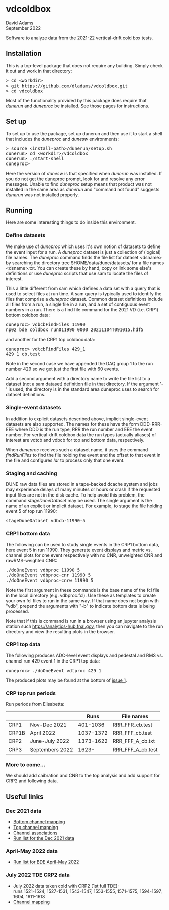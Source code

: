 # vdcoldbox

David Adams  
September 2022

Software to analyze data from the 2021-22 vertical-drift cold box tests.

## Installation

This is a top-level package that does not require any building. Simply check it out and work in that directory:
<pre>
> cd &lt;workdir>
> git https://github.com/dladams/vdcoldbox.git
> cd vdcoldbox
</pre>

Most of the functionality provided by this package does require that [*dunerun*](https://github.com/dladams/dunerun) and
[*duneproc*](https://github.com/dladams/dunerun) be installed. See those pages for instructions.

## Set up

To set up to use the package, set up dunerun and then use it to start a shell that includes the *duneproc* and *dunesw* environments:
<pre>
> source &lt;install-path>/dunerun/setup.sh
dunerun> cd &lt;workdir>/vdcoldbox
dunerun> ./start-shell
duneproc>
</pre>
Here the version of *dunesw* is that specified when *dunerun* was installed.
If you do not get the duneproc prompt, look for and resolve any error messages.
Unable to find *duneproc* setup means that product was not installed in the same area as *dunerun*
and "command not found" suggests *dunerun* was not installed properly.

## Running

Here are some interesting things to do inside this environment.

### Define datasets

We make use of *duneproc* which uses it's own notion of datasets to define the event input for a run.
A *duneproc* dataset is just a collection of (logical) file names.
The *duneproc* command finds the file list for dataset \<dsname> by searching the directory tree
$HOME/data/dune/datasets/ for a file names \<dsname>.txt.
You can create these by hand, copy or link some else's definitions or use *duneproc* scripts
that use sam to locate the files of interest.

This a little different from sam which defines a data set with a query that is used to select files at run time.
A sam query is typically used to identify the files that comprise a *duneproc* dataset.
Common dataset definitions include all files from a run, a single file in a run, and a set of contiguous event numbers in a run.
There is a find file command for the 2021 VD (i.e. CRP1) bottom coldbox data:
<pre>
duneproc> vdbcbFindFiles 11990
np02_bde_coldbox_run011990_0000_20211104T091015.hdf5
</pre>
and another for the CRP1 top coldbox data:
<pre>
duneproc> vdtcbFindFiles 429_1
429_1_cb.test
</pre>
Note in the second case we have appended the DAQ group 1 to the run number 429 so we get just the first file with 60 events.

Add a second argument with a directory name to write the file list to a dataset (not a sam dataset) definition file in that directory.
If the argument '-' is used, the directory is in the standard area duneproc uses to search for dataset definitions.

### Single-event datasets

In addition to explicit datasets described above, implicit single-event datasets are also supported.
The names for these have the form DDD-RRR-EEE where DDD is the run type, RRR the run number and EEE the event number.
For vertical-drift coldbox data the run types (actually aliases) of interest are vdtcb and vdbcb for top and bottom data, respectively.

When *duneproc* receives such a dataset name, it uses the command *findRunFiles* to find the file holding the event and
the offset to that event in the file and configures *lar* to process only that one event.

### Staging and caching

DUNE raw data files are stored in a tape-backed dcache system and jobs may experience delays of many minutes or hours or
crash if the requested input files are not in the disk cache.
To help avoid this problem, the command *stageDuneDataset* may be used.
The single argument is the name of an explicit or implicit dataset.
For example, to stage the file holding event 5 of top run 11990:
<pre>
stageDuneDataset vdbcb-11990-5
</pre>

### CRP1 bottom data

The following can be used to study single events in the CRP1 bottom data, here event 5 in run 11990.
They generate event displays and metric vs. channel plots for one event respectively with
no CNR, unweighted CNR and rawRMS-weighted CNR::
<pre>
./doOneEvent vdbproc 11990 5
./doOneEvent vdbproc-cnr 11990 5
./doOneEvent vdbproc-cnrw 11990 5
</pre>

Note the first argument in these commands is the base name of the fcl file in the local directory (e.g. vdbproc.fcl).
Use these as templates to create your own fcl files to run in the same way.
If that name does not begin with "vdb", prepend the arguments with "-b" to indicate bottom data is being processed.

Note that if this is command is run in a browser using an jupyter analysis station such https://analytics-hub.fnal.gov, then
you can navigate to the run directory and view the resulting plots in the browser.

### CRP1 top data

The following produces ADC-level event displays and pedestal and RMS vs. channel run 429 event 1 in the CRP1 top data:
<pre>
duneproc> ./doOneEvent vdtproc 429 1
</pre>
The produced plots may be found at the bottom of [issue 1](https://github.com/dladams/vdcoldbox/issues/1).

### CRP top run periods

Run periods from Elisabetta:

| | | Runs | File names |
|----|----|-----|----|
| CRP1 | Nov-Dec 2021 | 401-1036 | RRR_FFR_cb.test |
| CRP1B | April 2022 | 1037-1372 | RRR_FFF_cb.test |
| CRP2 | June-July 2022 | 1373-1622 | RRR_FFF_A_cb.txt |
| CRP3 | Septembers 2022 | 1623- | RRR_FFF_A_cb.test |

### More to come...
We should add caibration and CNR to the top analysis and add support for CRP2 and following data.

## Useful links

### Dec 2021 data
* [Bottom channel mapping](https://docs.dunescience.org/cgi-bin/sso/RetrieveFile?docid=23684)
* [Top channel mapping](https://indico.cern.ch/event/1073206/contributions/4513488/attachments/2303087/3917868/cbox_chmappin_v1p1.pdf)
* [Channel associations](https://cdcvs.fnal.gov/redmine/attachments/download/65665/vdcb_try2_offline_numbers_detector_strips.pdf)
* [Run list for the Dec 2021 data](https://docs.google.com/spreadsheets/d/1JgQOv247h2tZKABBrK74LP3OenXL0vBJRn_uz9lKlrc)

### April-May 2022 data
* [Run list for BDE April-May 2022](https://docs.google.com/spreadsheets/d/1HSlHqMSSjlwgjpSRbHmaFRFWhb8ffSscm-nQMb22IDo/edit#gid=2099089212)

### July 2022 TDE CRP2 data
* July 2022 data taken cold with CRP2 (1st full TDE):  
  runs 1521-1524, 1527-1531, 1543-1547, 1553-1555, 1571-1575, 1594-1597, 1604, 1611-1618
* [Channel mapping](https://indico.fnal.gov/event/55195/contributions/245292/attachments/156692/204617/vg_crp2_cmap.pdf)
